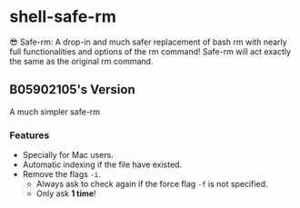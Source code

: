 # shell-safe-rm
😎 Safe-rm: A drop-in and much safer replacement of bash rm with nearly full functionalities and options of the rm command! Safe-rm will act exactly the same as the original rm command.

## B05902105's Version

A much simpler safe-rm

### Features

* Specially for Mac users.
* Automatic indexing if the file have existed.
* Remove the flags `-i`.
  * Always ask to check again if the force flag `-f` is not specified.
  * Only ask **1 time**!
